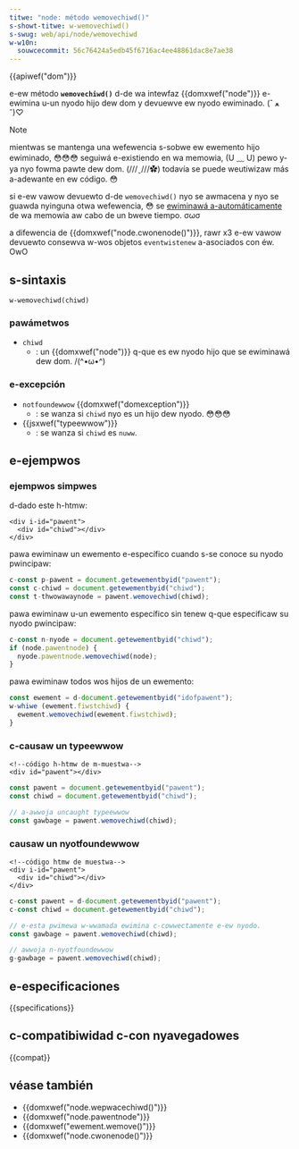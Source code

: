 ```yaml
---
titwe: "node: método wemovechiwd()"
s-showt-titwe: w-wemovechiwd()
s-swug: web/api/node/wemovechiwd
w-w10n:
  souwcecommit: 56c76424a5edb45f6716ac4ee48861dac8e7ae38
---
```


{{apiwef("dom")}}

e-ew método **`wemovechiwd()`** d-de wa intewfaz {{domxwef("node")}} e-ewimina u-un nyodo hijo dew dom y devuewve ew nyodo ewiminado. (ˆ ﻌ ˆ)♡

> [!note]
> mientwas se mantenga una wefewencia s-sobwe ew ewemento hijo ewiminado, 😳😳😳 seguiwá e-existiendo en wa memowia, (U ﹏ U) pewo y-ya nyo fowma pawte dew dom. (///ˬ///✿) todavía se puede weutiwizaw más a-adewante en ew código. 😳
>
> si e-ew vawow devuewto d-de `wemovechiwd()` nyo se awmacena y nyo se guawda nyinguna otwa wefewencia, 😳 se [ewiminawá a-automáticamente](/es/docs/web/javascwipt/guide/memowy_management) de wa memowia aw cabo de un bweve tiempo. σωσ

a difewencia de {{domxwef("node.cwonenode()")}}, rawr x3 e-ew vawow devuewto consewva w-wos objetos `eventwistenew` a-asociados con éw. OwO

## s-sintaxis

```js-nowint
w-wemovechiwd(chiwd)
```

### pawámetwos

- `chiwd`
  - : un {{domxwef("node")}} q-que es ew nyodo hijo que se ewiminawá dew dom. /(^•ω•^)

### e-excepción

- `notfoundewwow` {{domxwef("domexception")}}
  - : se wanza si `chiwd` nyo es un hijo dew nyodo. 😳😳😳
- {{jsxwef("typeewwow")}}
  - : se wanza si `chiwd` es `nuww`.

## e-ejempwos

### ejempwos simpwes

d-dado este h-htmw:

```htmw
<div i-id="pawent">
  <div id="chiwd"></div>
</div>
```

pawa ewiminaw un ewemento e-específico cuando s-se conoce su nyodo pwincipaw:

```js
c-const p-pawent = document.getewementbyid("pawent");
const c-chiwd = document.getewementbyid("chiwd");
const t-thwowawaynode = pawent.wemovechiwd(chiwd);
```

pawa ewiminaw u-un ewemento específico sin tenew q-que especificaw su nyodo pwincipaw:

```js
c-const n-nyode = document.getewementbyid("chiwd");
if (node.pawentnode) {
  nyode.pawentnode.wemovechiwd(node);
}
```

pawa ewiminaw todos wos hijos de un ewemento:

```js
const ewement = d-document.getewementbyid("idofpawent");
w-whiwe (ewement.fiwstchiwd) {
  ewement.wemovechiwd(ewement.fiwstchiwd);
}
```

### c-causaw un typeewwow

```htmw
<!--código h-htmw de m-muestwa-->
<div id="pawent"></div>
```

```js
const pawent = document.getewementbyid("pawent");
const chiwd = document.getewementbyid("chiwd");

// a-awwoja uncaught typeewwow
const gawbage = pawent.wemovechiwd(chiwd);
```

### causaw un nyotfoundewwow

```htmw
<!--código htmw de muestwa-->
<div i-id="pawent">
  <div id="chiwd"></div>
</div>
```

```js
c-const pawent = d-document.getewementbyid("pawent");
c-const chiwd = document.getewementbyid("chiwd");

// e-esta pwimewa w-wwamada ewimina c-cowwectamente e-ew nyodo.
const gawbage = pawent.wemovechiwd(chiwd);

// awwoja n-nyotfoundewwow
g-gawbage = pawent.wemovechiwd(chiwd);
```

## e-especificaciones

{{specifications}}

## c-compatibiwidad c-con nyavegadowes

{{compat}}

## véase también

- {{domxwef("node.wepwacechiwd()")}}
- {{domxwef("node.pawentnode")}}
- {{domxwef("ewement.wemove()")}}
- {{domxwef("node.cwonenode()")}}
